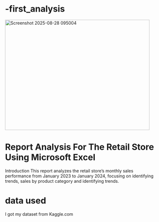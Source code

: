 # -first_analysis
<img width="475" height="364" alt="Screenshot 2025-08-28 095004" src="https://github.com/user-attachments/assets/d56e4c24-ef9e-4407-b03d-72d0f19e83c5" />

# Report Analysis For The Retail Store Using Microsoft Excel
 Introduction
This report analyzes the retail store’s monthly sales performance from January 2023 to January 2024, focusing on identifying trends, sales by product category and identifying trends.
# data used
I got my dataset from Kaggle.com


